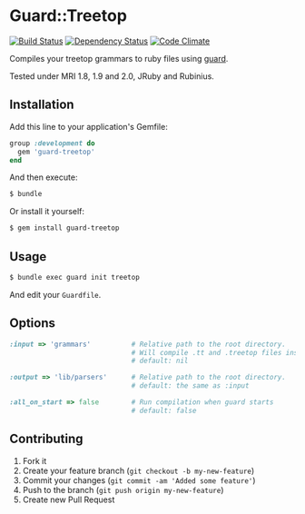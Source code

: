 # Guard::Treetop

[![Build Status][travis-badge]][travis-site]
[![Dependency Status][gemnasium-badge]][gemnasium-site]
[![Code Climate][cc-badge]][cc-site]

Compiles your treetop grammars to ruby files using [guard][guard].

Tested under MRI 1.8, 1.9 and 2.0, JRuby and Rubinius.

## Installation

Add this line to your application's Gemfile:

```ruby
group :development do
  gem 'guard-treetop'
end
```

And then execute:

```bash
$ bundle
```

Or install it yourself:

```bash
$ gem install guard-treetop
```

## Usage

```bash
$ bundle exec guard init treetop
```

And edit your `Guardfile`.

## Options

```ruby
:input => 'grammars'          # Relative path to the root directory.
                              # Will compile .tt and .treetop files inside
                              # default: nil

:output => 'lib/parsers'      # Relative path to the root directory.
                              # default: the same as :input

:all_on_start => false        # Run compilation when guard starts
                              # default: false
```

## Contributing

1. Fork it
2. Create your feature branch (`git checkout -b my-new-feature`)
3. Commit your changes (`git commit -am 'Added some feature'`)
4. Push to the branch (`git push origin my-new-feature`)
5. Create new Pull Request

[cc-badge]: https://codeclimate.com/badge.png
[cc-site]: https://codeclimate.com/github/rizzatti/guard-treetop
[gemnasium-badge]: https://gemnasium.com/rizzatti/guard-treetop.png
[gemnasium-site]: https://gemnasium.com/rizzatti/guard-treetop
[guard]: https://github.com/guard/guard
[travis-badge]: https://travis-ci.org/rizzatti/guard-treetop.png
[travis-site]: https://travis-ci.org/rizzatti/guard-treetop
